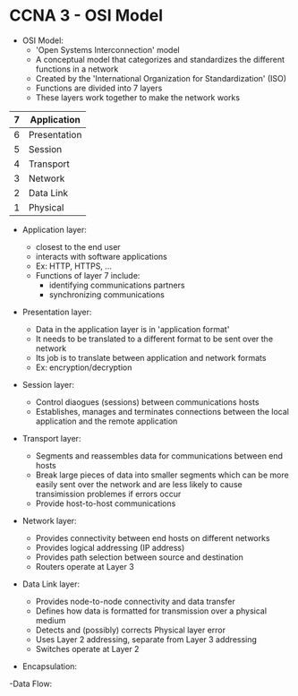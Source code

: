 # CCNA 3 - OSI Model

- OSI Model:
  - 'Open Systems Interconnection' model
  - A conceptual model that categorizes and standardizes the different functions in a network
  - Created by the 'International Organization for Standardization' (ISO)
  - Functions are divided into 7 layers
  - These layers work together to make the network works

| 7  | Application   |
|----|---------------|
| 6  | Presentation  |
| 5  | Session       |
| 4  | Transport     |
| 3  | Network       |
| 2  | Data Link     |
| 1  | Physical      |

- Application layer:
  - closest to the end user
  - interacts with software applications
  - Ex: HTTP, HTTPS, ...
  - Functions of layer 7 include:
    - identifying communications partners
    - synchronizing communications
- Presentation layer:
  - Data in the application layer is in 'application format'
  - It needs to be translated to a different format to be sent over the network
  - Its job is to translate between application and network formats
  - Ex: encryption/decryption
- Session layer:
  - Control diaogues (sessions) between communications hosts
  - Establishes, manages and terminates connections between the local application and the remote application
- Transport layer:
  - Segments and reassembles data for communications between end hosts
  - Break large pieces of data into smaller segments which can be more easily sent over the network and are less likely to cause transimission problemes if errors occur
  - Provide host-to-host communications
- Network layer:
  - Provides connectivity between end hosts on different networks
  - Provides logical addressing (IP address)
  - Provides path selection between source and destination
  - Routers operate at Layer 3
- Data Link layer:
  - Provides node-to-node connectivity and data transfer
  - Defines how data is formatted for transmission over a physical medium
  - Detects and (possibly) corrects Physical layer error
  - Uses Layer 2 addressing, separate from Layer 3 addressing
  - Switches operate at Layer 2

- Encapsulation:
<!-- TODO IMG -->

-Data Flow:
<!-- TODO IMG -->